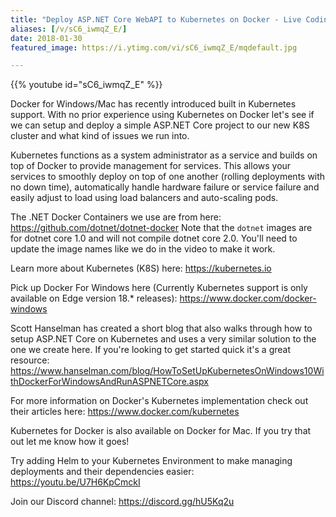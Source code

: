 ```yaml
---
title: "Deploy ASP.NET Core WebAPI to Kubernetes on Docker - Live Coding"
aliases: [/v/sC6_iwmqZ_E/]
date: 2018-01-30
featured_image: https://i.ytimg.com/vi/sC6_iwmqZ_E/mqdefault.jpg

---
```


{{% youtube id="sC6_iwmqZ_E" %}}

Docker for Windows/Mac has recently introduced built in Kubernetes support. With no prior experience using Kubernetes on Docker let's see if we can setup and deploy a simple ASP.NET Core project to our new K8S cluster and what kind of issues we run into.

Kubernetes functions as a system administrator as a service and builds on top of Docker to provide management for services. This allows your services to smoothly deploy on top of one another (rolling deployments with no down time), automatically handle hardware failure or service failure and easily adjust to load using load balancers and auto-scaling pods.

The .NET Docker Containers we use are from here: https://github.com/dotnet/dotnet-docker Note that the `dotnet` images are for dotnet core 1.0 and will not compile dotnet core 2.0. You'll need to update the image names like we do in the video to make it work.

Learn more about Kubernetes (K8S) here: https://kubernetes.io

Pick up Docker For Windows here (Currently Kubernetes support is only available on Edge version 18.* releases): https://www.docker.com/docker-windows

Scott Hanselman has created a short blog that also walks through how to setup ASP.NET Core on Kubernetes and uses a very similar solution to the one we create here. If you're looking to get started quick it's a great resource: https://www.hanselman.com/blog/HowToSetUpKubernetesOnWindows10WithDockerForWindowsAndRunASPNETCore.aspx

For more information on Docker's Kubernetes implementation check out their articles here: https://www.docker.com/kubernetes

Kubernetes for Docker is also available on Docker for Mac. If you try that out let me know how it goes!

Try adding Helm to your Kubernetes Environment to make managing deployments and their dependencies easier: https://youtu.be/U7H6KpCmckI

Join our Discord channel: https://discord.gg/hU5Kq2u